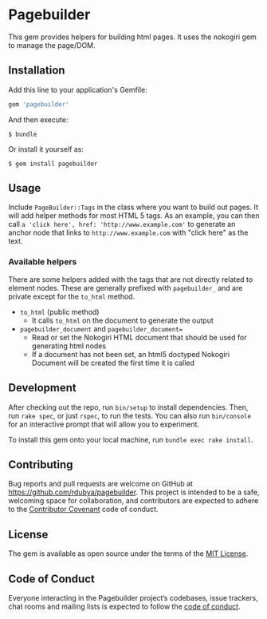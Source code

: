 # Pagebuilder

This gem provides helpers for building html pages. It uses the nokogiri gem to manage the page/DOM.

## Installation

Add this line to your application's Gemfile:

```ruby
gem 'pagebuilder'
```

And then execute:

    $ bundle

Or install it yourself as:

    $ gem install pagebuilder

## Usage

Include `PageBuilder::Tags` in the class where you want to build out pages. It will add helper methods for most HTML 5 tags. As an example, you can then call `a 'click here', href: 'http://www.example.com'` to generate an anchor node that links to `http://www.example.com` with "click here" as the text.

### Available helpers

There are some helpers added with the tags that are not directly related to element nodes. These are generally prefixed with `pagebuilder_` and are private except for the `to_html` method.

- `to_html` (public method)
  - It calls `to_html` on the document to generate the output
- `pagebuilder_document` and `pagebuilder_document=`
  - Read or set the Nokogiri HTML document that should be used for generating html nodes
  - If a document has not been set, an html5 doctyped Nokogiri Document will be created the first time it is called

## Development

After checking out the repo, run `bin/setup` to install dependencies. Then, run `rake spec`, or just `rspec`, to run the tests. You can also run `bin/console` for an interactive prompt that will allow you to experiment.

To install this gem onto your local machine, run `bundle exec rake install`.

## Contributing

Bug reports and pull requests are welcome on GitHub at https://github.com/rdubya/pagebuilder. This project is intended to be a safe, welcoming space for collaboration, and contributors are expected to adhere to the [Contributor Covenant](http://contributor-covenant.org) code of conduct.

## License

The gem is available as open source under the terms of the [MIT License](https://opensource.org/licenses/MIT).

## Code of Conduct

Everyone interacting in the Pagebuilder project’s codebases, issue trackers, chat rooms and mailing lists is expected to follow the [code of conduct](https://github.com/rdubya/pagebuilder/blob/master/CODE_OF_CONDUCT.md).
